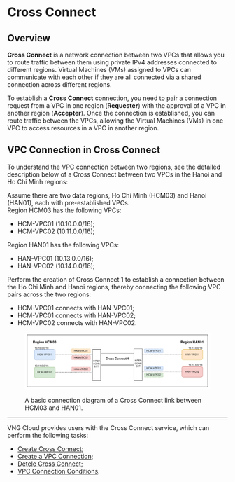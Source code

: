 # Cross Connect

## Overview

**Cross Connect** is a network connection between two VPCs that allows you to route traffic between them using private IPv4 addresses connected to different regions. Virtual Machines (VMs) assigned to VPCs can communicate with each other if they are all connected via a shared connection across different regions.

To establish a **Cross Connect** connection, you need to pair a connection request from a VPC in one region (**Requester**) with the approval of a VPC in another region (**Accepter**). Once the connection is established, you can route traffic between the VPCs, allowing the Virtual Machines (VMs) in one VPC to access resources in a VPC in another region.

## VPC Connection in Cross Connect

To understand the VPC connection between two regions, see the detailed description below of a Cross Connect between two VPCs in the Hanoi and Ho Chi Minh regions:

Assume there are two data regions, Ho Chi Minh (HCM03) and Hanoi (HAN01), each with pre-established VPCs.\
Region HCM03 has the following VPCs:

* HCM-VPC01 (10.10.0.0/16);
* HCM-VPC02 (10.11.0.0/16);

Region HAN01 has the following VPCs:

* HAN-VPC01 (10.13.0.0/16);
* HAN-VPC02 (10.14.0.0/16);

Perform the creation of Cross Connect 1 to establish a connection between the Ho Chi Minh and Hanoi regions, thereby connecting the following VPC pairs across the two regions:

* HCM-VPC01 connects with HAN-VPC01;
* HCM-VPC01 connects with HAN-VPC02;
* HCM-VPC02 connects with HAN-VPC02.

<figure><img src="../../.gitbook/assets/image (1) (1) (1) (1) (1) (1).png" alt=""><figcaption><p>A basic connection diagram of a Cross Connect link between HCM03 and HAN01.</p></figcaption></figure>

***

VNG Cloud provides users with the Cross Connect service, which can perform the following tasks:

* [Create Cross Connect](create-cross-connect.md);
* [Create a VPC Connection](create-a-vpc-connection.md);
* [Detele Cross Connect](delete-cross-connect.md);
* [VPC Connection Conditions](vpc-connection-conditions.md).

